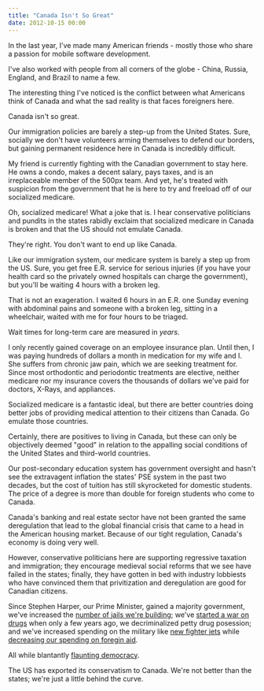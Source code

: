 ```yaml
---
title: "Canada Isn't So Great"
date: 2012-10-15 00:00
---
```


In the last year, I've made many American friends - mostly those who share a passion for mobile software development.

I've also worked with people from all corners of the globe - China, Russia, England, and Brazil to name a few.

The interesting thing I've noticed is the conflict between what Americans think of Canada and what the sad reality is that faces foreigners here.

Canada isn't so great.

Our immigration policies are barely a step-up from the United States. Sure, socially we don't have volunteers arming themselves to defend our borders, but gaining permanent residence here in Canada is incredibly difficult.

My friend is currently fighting with the Canadian government to stay here. He owns a condo, makes a decent salary, pays taxes, and is an irreplaceable member of the 500px team. And yet, he's treated with suspicion from the government that he is here to try and freeload off of our socialized medicare.

Oh, socialized medicare! What a joke that is. I hear conservative politicians and pundits in the states rabidly exclaim that socialized medicare in Canada is broken and that the US should not emulate Canada.

They're right. You don't want to end up like Canada.

Like our immigration system, our medicare system is barely a step up from the US. Sure, you get free E.R. service for serious injuries (if you have your health card so the privately owned hospitals can charge the government), but you'll be waiting 4 hours with a broken leg.

That is not an exageration. I waited 6 hours in an E.R. one Sunday evening with abdominal pains and someone with a broken leg, sitting in a wheelchair, waited with me for four hours to be triaged.

Wait times for long-term care are measured in _years_.

I only recently gained coverage on an employee insurance plan. Until then, I was paying hundreds of dollars a month in medication for my wife and I. She suffers from chronic jaw pain, which we are seeking treatment for. Since most orthodontic and periodontic treatments are elective, neither medicare nor my insurance covers the thousands of dollars we've paid for doctors, X-Rays, and appliances.

Socialized medicare is a fantastic ideal, but there are better countries doing better jobs of providing medical attention to their citizens than Canada. Go emulate those countries.

Certainly, there are positives to living in Canada, but these can only be objectively deemed "good" in relation to the appalling social conditions of the United States and third-world countries.

Our post-secondary education system has government oversight and hasn't see the extravagent inflation the states' PSE system in the past two decades, but the cost of tuition has still skyrocketed for domestic students. The price of a degree is more than double for foreign students who come to Canada.

Canada's banking and real estate sector have not been granted the same deregulation that lead to the global financial crisis that came to a head in the American housing market. Because of our tight regulation, Canada's economy is doing very well.

However, conservative politicians here are supporting regressive taxation and immigration; they encourage medieval social reforms that we see have failed in the states; finally, they have gotten in bed with industry lobbiests who have convinced them that privitization and deregulation are good for Canadian citizens.

Since Stephen Harper, our Prime Minister, gained a majority government, we've increased the [number of jails we're building](http://www.cbc.ca/news/politics/story/2011/10/17/pol-vp-milewski-texas-crime.html); we've [started a war on drugs](http://www.canada.com/theprovince/news/story.html?id=b39f3672-48a0-492f-9e3b-b9ca1c14a09c&k=17983) when only a few years ago, we decriminalized petty drug posession; and we've increased spending on the military like [new fighter jets](http://www.huffingtonpost.ca/2012/04/15/f-35-fighter-jets-stephen-harper_n_1427266.html) while [decreasing our spending on foregin aid](http://www.theglobeandmail.com/news/politics/budget/tories-target-foreign-aid-to-tame-deficit/article4326258/).

All while blantantly [flaunting democracy](http://www.thestar.com/opinion/editorialopinion/article/1255830--stephen-harper-s-democracy-award-a-sad-joke-on-canadians).

The US has exported its conservatism to Canada. We're not better than the states; we're just a little behind the curve.

<!-- more -->
